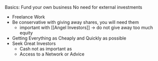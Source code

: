 Basics: Fund your own business
No need for external investments

- Freelance Work
- Be conservative with giving away shares, you will need them
	- important with [[Angel Investors]] -> do not give away too much equity
- Getting Everything as Cheaply and Quickly as possible
- Seek Great Investors
	- Cash not as important as
	- Access to a Network or Advice 

